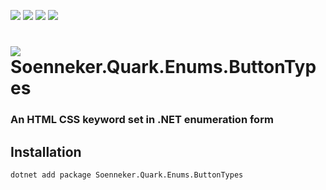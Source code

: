 ﻿[![](https://img.shields.io/nuget/v/soenneker.quark.enums.buttontypes.svg?style=for-the-badge)](https://www.nuget.org/packages/soenneker.quark.enums.buttontypes/)
[![](https://img.shields.io/github/actions/workflow/status/soenneker/soenneker.quark.enums.buttontypes/publish-package.yml?style=for-the-badge)](https://github.com/soenneker/soenneker.quark.enums.buttontypes/actions/workflows/publish-package.yml)
[![](https://img.shields.io/nuget/dt/soenneker.quark.enums.buttontypes.svg?style=for-the-badge)](https://www.nuget.org/packages/soenneker.quark.enums.buttontypes/)
[![](https://img.shields.io/badge/Demo-Live-blueviolet?style=for-the-badge&logo=github)](https://soenneker.github.io/soenneker.quark.enums.buttontypes/)

# ![](https://user-images.githubusercontent.com/4441470/224455560-91ed3ee7-f510-4041-a8d2-3fc093025112.png) Soenneker.Quark.Enums.ButtonTypes
### An HTML CSS keyword set in .NET enumeration form

## Installation

```
dotnet add package Soenneker.Quark.Enums.ButtonTypes
```
